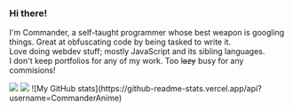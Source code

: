 ### Hi there!

I'm Commander, a self-taught programmer whose best weapon is googling things. Great at obfuscating code by being tasked to write it.\
Love doing webdev stuff; mostly JavaScript and its sibling languages.\
I don't keep portfolios for any of my work. Too <strike>lazy</strike> busy for any commisions!

<img src="https://github-readme-stats.vercel.app/api/top-langs/?username=CommanderAnime&theme=bear&hide_border=true"/>
<img src="https://github-readme-stats.vercel.app/api?username=CommanderAnime&show_icons=true&theme=bear&hide_border=true"/>
![My GitHub stats](https://github-readme-stats.vercel.app/api?username=CommanderAnime)
